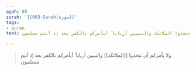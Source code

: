 ```yaml
---
ayah: 80
surah: '[[003-Surah|سورة]]'
tags:
- quran
text: ولا يأمركم أن تتخذوا الملائكة والنبيين أربابا ۗ أيأمركم بالكفر بعد إذ أنتم مسلمون

---
```

> ولا يأمركم أن تتخذوا [[الملائكة]] والنبيين أربابا ۗ أيأمركم بالكفر بعد إذ أنتم مسلمون
